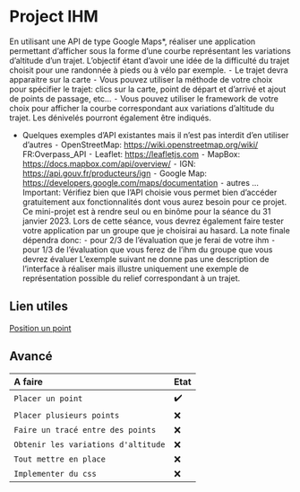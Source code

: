 # Project IHM
En utilisant une API de type Google Maps*, réaliser une application
permettant d’afficher sous la forme d’une courbe représentant les
variations d’altitude d’un trajet. L’objectif étant d’avoir une idée de la
difficulté du trajet choisit pour une randonnée à pieds ou à vélo par
exemple.
⁃ Le trajet devra apparaitre sur la carte
⁃ Vous pouvez utiliser la méthode de votre choix pour spécifier le
trajet: clics sur la carte, point de départ et d’arrivé et ajout de
points de passage, etc…
⁃ Vous pouvez utiliser le framework de votre choix pour afficher la
courbe correspondant aux variations d’altitude du trajet. Les
dénivelés pourront également être indiqués.
* Quelques exemples d’API existantes mais il n’est pas interdit d’en
utiliser d’autres
⁃ OpenStreetMap: https://wiki.openstreetmap.org/wiki/
FR:Overpass_API
⁃ Leaflet: https://leafletjs.com
⁃ MapBox: https://docs.mapbox.com/api/overview/
⁃ IGN: https://api.gouv.fr/producteurs/ign
⁃ Google Map: https://developers.google.com/maps/documentation
⁃ autres …
Important: Vérifiez bien que l’API choisie vous permet bien d’accéder
gratuitement aux fonctionnalités dont vous aurez besoin pour ce projet.
Ce mini-projet est à rendre seul ou en binôme pour la séance du 31
janvier 2023.
Lors de cette séance, vous devrez également faire tester votre
application par un groupe que je choisirai au hasard.
La note finale dépendra donc:
⁃ pour 2/3 de l’évaluation que je ferai de votre ihm
⁃ pour 1/3 de l’évaluation que vous ferez de l’ihm du groupe que
vous devrez évaluer
L’exemple suivant ne donne pas une description de l’interface à réaliser
mais illustre uniquement une exemple de représentation possible du
relief correspondant à un trajet.



## Lien utiles

[Position un point](https://www.youtube.com/watch?v=1ZmHG3cqPAs&list=LL&index=1)


## Avancé

| A faire | Etat     |
| :-------- | :------- |
| `Placer un point` | :heavy_check_mark: |
| `Placer plusieurs points` | :x: |
| `Faire un tracé entre des points` | :x: |
| `Obtenir les variations d'altitude` | :x: |
| `Tout mettre en place` | :x: |
| `Implementer du css` | :x: |